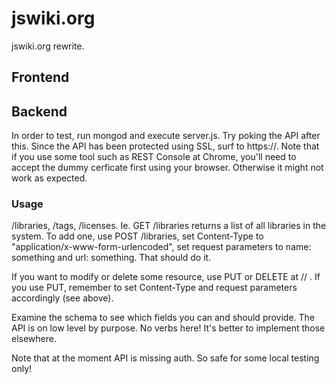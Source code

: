 # jswiki.org

jswiki.org rewrite.

## Frontend



## Backend

In order to test, run mongod and execute server.js. Try poking the API after
this. Since the API has been protected using SSL, surf to https://. Note that
if you use some tool such as REST Console at Chrome, you'll need to accept the
dummy cerficate first using your browser. Otherwise it might not work as
expected.

### Usage

/libraries, /tags, /licenses. Ie. GET /libraries returns a list of all
libraries in the system. To add one, use POST /libraries, set Content-Type to
"application/x-www-form-urlencoded", set request parameters to name: something
and url: something. That should do it.

If you want to modify or delete some resource, use PUT or DELETE at /<model>/<id> . If you use PUT, remember to set Content-Type and request parameters accordingly (see above).

Examine the schema to see which fields you can and should provide. The API is
on low level by purpose. No verbs here! It's better to implement those
elsewhere.

Note that at the moment API is missing auth. So safe for some local testing
only!

